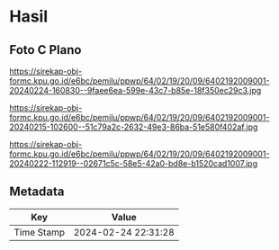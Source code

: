 # Hasil

## Foto C Plano

https://sirekap-obj-formc.kpu.go.id/e6bc/pemilu/ppwp/64/02/19/20/09/6402192009001-20240224-160830--9faee6ea-599e-43c7-b85e-18f350ec29c3.jpg

https://sirekap-obj-formc.kpu.go.id/e6bc/pemilu/ppwp/64/02/19/20/09/6402192009001-20240215-102600--51c79a2c-2632-49e3-86ba-51e580f402af.jpg

https://sirekap-obj-formc.kpu.go.id/e6bc/pemilu/ppwp/64/02/19/20/09/6402192009001-20240222-112919--02671c5c-58e5-42a0-bd8e-b1520cad1007.jpg


## Metadata

| Key        | Value               |
| ---------- | ------------------- |
| Time Stamp | 2024-02-24 22:31:28 |



